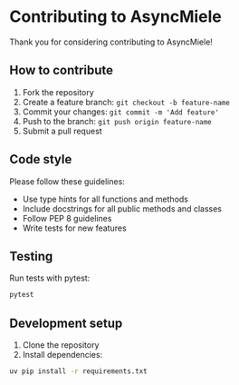 # Contributing to AsyncMiele

Thank you for considering contributing to AsyncMiele!

## How to contribute

1. Fork the repository
2. Create a feature branch: `git checkout -b feature-name`
3. Commit your changes: `git commit -m 'Add feature'`
4. Push to the branch: `git push origin feature-name`
5. Submit a pull request

## Code style

Please follow these guidelines:
- Use type hints for all functions and methods
- Include docstrings for all public methods and classes
- Follow PEP 8 guidelines
- Write tests for new features

## Testing

Run tests with pytest:

```bash
pytest
```

## Development setup

1. Clone the repository
2. Install dependencies:
```bash
uv pip install -r requirements.txt
``` 
